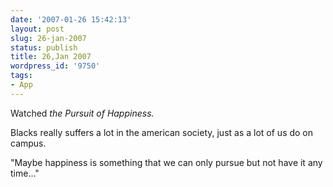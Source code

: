 ```yaml
---
date: '2007-01-26 15:42:13'
layout: post
slug: 26-jan-2007
status: publish
title: 26,Jan 2007
wordpress_id: '9750'
tags:
- App
---
```


Watched _the Pursuit of Happiness._

Blacks really suffers a lot in the american society, just as a lot of us do on campus.

"Maybe happiness is something that we can only pursue but not have it any time..."
